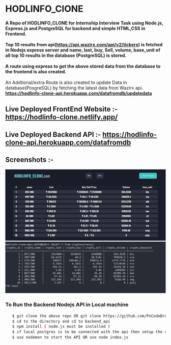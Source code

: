 # HODLINFO_ClONE
<b> A Repo of HODLINFO_CLONE for Internship Interview Task using Node.js, Express.js and PostgreSQL for backend and simple HTML,CSS in Frontend. </b> <br><br>
<b> Top 10 results from api(https://api.wazirx.com/api/v2/tickers) is fetched in Nodejs express server and name, last, buy, Sell, volume, base_unit of all top 10 results in the   database (PostgreSQL) is stored.  <br> <br>
A route using express to get the above stored data from the database to the frontend is also created. </b>
<br> <br> An Addtional/extra Route is also created to update Data in database(PosgreSQL) by fetching the latest data from Wazirx api. <br><b> https://hodlinfo-clone-api.herokuapp.com/datafromdb/updatedata </b>  

## Live Deployed FrontEnd Website :- https://hodlinfo-clone.netlify.app/ 
## Live Deployed Backend API :- https://hodlinfo-clone-api.herokuapp.com/datafromdb

## Screenshots :-
<img src="/screenshots/hodlinfoClone.jpg" alt="signup Screenshot" height="auto" width="auto">
<br>
<img src="/screenshots/postgresDatabase.jpg" alt="signup Screenshot" height="auto" width="auto">
 <h3> To Run the Backend Nodejs API in Local machine </h4>
 
```bash
   $ git clone the above repo OR git clone https://github.com/PnCodeBreaker/HODLINFO_ClONE.git
   $ cd to the directory and cd to backend_api
   $ npm install ( node.js must be installed )
   $ if local postgres is to be connected with the api then setup the config accordingly in new Pool() which is in models/db.js otherwise ignore as postgres is hosted in heroku
   $ use nodemon to start the API OR use node index.js
```
